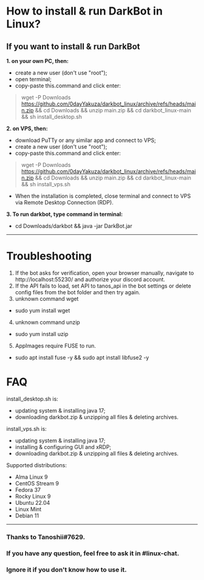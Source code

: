 # How to install & run DarkBot in Linux?

## If you want to install & run DarkBot
**1. on your own PC, then:**
- create a new user (don't use "root");
- open terminal;
- copy-paste this.command and click enter:
> wget -P Downloads https://github.com/0dayYakuza/darkbot_linux/archive/refs/heads/main.zip && cd Downloads && unzip main.zip && cd darkbot_linux-main && sh install_desktop.sh

**2. on VPS, then:**
- download PuTTy or any similar app and connect to VPS;
- create a new user (don't use "root");
- copy-paste this.command and click enter:
> wget -P Downloads https://github.com/0dayYakuza/darkbot_linux/archive/refs/heads/main.zip && cd Downloads && unzip main.zip && cd darkbot_linux-main && sh install_vps.sh
- When the installation is completed, close terminal and connect to VPS via Remote Desktop Connection (RDP).

**3. To run darkbot, type command in terminal:**
- cd Downloads/darkbot && java -jar DarkBot.jar
---
# Troubleshooting
1. If the bot asks for verification, open your browser manually, navigate to http://localhost:55230/ and authorize your discord account.
2. If the API fails to load, set API to tanos_api in the bot settings or delete config files from the bot folder and then try again.
3. unknown command wget
- sudo yum install wget
4. unknown command unzip
- sudo yum install uzip
5. AppImages require FUSE to run.
- sudo apt install fuse -y && sudo apt install libfuse2 -y
# FAQ
install_desktop.sh is:
- updating system & installing java 17;
- downloading darkbot.zip & unzipping all files & deleting archives.

install_vps.sh is:
- updating system & installing java 17;
- installing & configuring GUI and xRDP;
- downloading darkbot.zip & unzipping all files & deleting archives.

Supported distributions:
- Alma Linux 9
- CentOS Stream 9
- Fedora 37
- Rocky Linux 9
- Ubuntu 22.04
- Linux Mint
- Debian 11
---
### Thanks to Tanoshii#7629.
### If you have any question, feel free to ask it in #linux-chat.
### Ignore it if you don't know how to use it. 